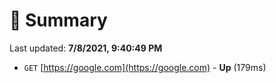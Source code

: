 # 📖 Summary
Last updated: **7/8/2021, 9:40:49 PM**

- `GET` [https://google.com](https://google.com) - **Up** (179ms)
